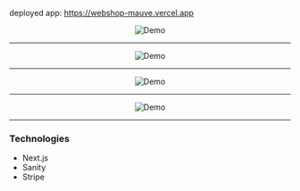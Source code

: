 deployed app: https://webshop-mauve.vercel.app
<br />

<div align="center">
  <img alt="Demo" src="https://raw.githubusercontent.com/Ik-williams/portfolio/main/src/Assets/Projects/webshop/Webshop-Top.png" />
</div>
<hr />
<div align="center">
  <img alt="Demo" src="https://raw.githubusercontent.com/Ik-williams/portfolio/main/src/Assets/Projects/webshop/Webshop-Bottom.png" />
</div>
<hr />
<div align="center">
  <img alt="Demo" src="https://raw.githubusercontent.com/Ik-williams/portfolio/main/src/Assets/Projects/webshop/Product.png" />
</div>
<hr />
<div align="center">
  <img alt="Demo" src="https://raw.githubusercontent.com/Ik-williams/portfolio/main/src/Assets/Projects/webshop/Product-Bottom.png" />
</div>
<hr />

### Technologies

<ul>
    <li>Next.js</li>
    <li>Sanity</li>
    <li>Stripe</li>
</ul>
